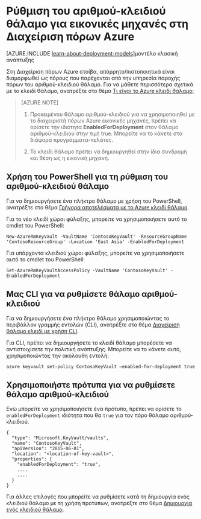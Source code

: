 <properties
    pageTitle="Ρύθμιση του αριθμού-κλειδιού θάλαμο για εικονικές μηχανές στη Διαχείριση πόρων Azure | Microsoft Azure"
    description="Πώς μπορείτε να ρυθμίσετε θάλαμο αριθμού-κλειδιού για χρήση με ένα διαχειριστή πόρων Azure εικονική μηχανή."
    services="virtual-machines-windows"
    documentationCenter=""
    authors="singhkays"
    manager="timlt"
    editor=""
    tags="azure-resource-manager"/>

<tags
    ms.service="virtual-machines-windows"
    ms.workload="infrastructure-services"
    ms.tgt_pltfrm="vm-windows"
    ms.devlang="na"
    ms.topic="article"
    ms.date="05/31/2016"
    ms.author="singhkay"/>

# <a name="set-up-key-vault-for-virtual-machines-in-azure-resource-manager"></a>Ρύθμιση του αριθμού-κλειδιού θάλαμο για εικονικές μηχανές στη Διαχείριση πόρων Azure

[AZURE.INCLUDE [learn-about-deployment-models](../../includes/learn-about-deployment-models-rm-include.md)]μοντέλο κλασική ανάπτυξης

Στη Διαχείριση πόρων Azure στοίβα, απόρρητο/πιστοποιητικά είναι διαμορφωθεί ως πόρους που παρέχονται από την υπηρεσία παροχής πόρων του αριθμού-κλειδιού θάλαμο. Για να μάθετε περισσότερα σχετικά με το κλειδί θάλαμο, ανατρέξτε στο θέμα [Τι είναι το Azure κλειδί θάλαμο;](../key-vault/key-vault-whatis.md)

>[AZURE.NOTE] 
>
>1. Προκειμένου θάλαμο αριθμού-κλειδιού για να χρησιμοποιηθεί με το διαχειριστή πόρων Azure εικονικές μηχανές, πρέπει να ορίσετε την ιδιότητα **EnabledForDeployment** στον θάλαμο αριθμού-κλειδιού στην τιμή true. Μπορείτε να το κάνετε στα διάφορα προγράμματα-πελάτες.
>
>2. Το κλειδί θάλαμο πρέπει να δημιουργηθεί στην ίδια συνδρομή και θέση ως η εικονική μηχανή.

## <a name="use-powershell-to-set-up-key-vault"></a>Χρήση του PowerShell για τη ρύθμιση του αριθμού-κλειδιού θάλαμο
Για να δημιουργήσετε ένα πλήκτρο θάλαμο με χρήση του PowerShell, ανατρέξτε στο θέμα [Γρήγορα αποτελέσματα με το Azure κλειδί θάλαμο](../key-vault/key-vault-get-started.md#vault).

Για το νέο κλειδί χώροι φύλαξης, μπορείτε να χρησιμοποιήσετε αυτό το cmdlet του PowerShell:

    New-AzureRmKeyVault -VaultName 'ContosoKeyVault' -ResourceGroupName 'ContosoResourceGroup' -Location 'East Asia' -EnabledForDeployment

Για υπάρχοντα κλειδιού χώροι φύλαξης, μπορείτε να χρησιμοποιήσετε αυτό το cmdlet του PowerShell:

    Set-AzureRmKeyVaultAccessPolicy -VaultName 'ContosoKeyVault' -EnabledForDeployment

## <a name="us-cli-to-set-up-key-vault"></a>Μας CLI για να ρυθμίσετε θάλαμο αριθμού-κλειδιού
Για να δημιουργήσετε ένα πλήκτρο θάλαμο χρησιμοποιώντας το περιβάλλον γραμμής εντολών (CLI), ανατρέξτε στο θέμα [Διαχείριση θάλαμο κλειδί με χρήση CLI](../key-vault/key-vault-manage-with-cli.md#create-a-key-vault).

Για CLI, πρέπει να δημιουργήσετε το κλειδί θάλαμο μπορέσετε να αντιστοιχίσετε την πολιτική ανάπτυξης. Μπορείτε να το κάνετε αυτό, χρησιμοποιώντας την ακόλουθη εντολή:

    azure keyvault set-policy ContosoKeyVault –enabled-for-deployment true

## <a name="use-templates-to-set-up-key-vault"></a>Χρησιμοποιήστε πρότυπα για να ρυθμίσετε θάλαμο αριθμού-κλειδιού
Ενώ μπορείτε να χρησιμοποιήσετε ένα πρότυπο, πρέπει να ορίσετε το `enabledForDeployment` ιδιότητα που θα `true` για τον πόρο θάλαμο αριθμού-κλειδιού.

    {
      "type": "Microsoft.KeyVault/vaults",
      "name": "ContosoKeyVault",
      "apiVersion": "2015-06-01",
      "location": "<location-of-key-vault>",
      "properties": {
        "enabledForDeployment": "true",
        ....
        ....
      }
    }

Για άλλες επιλογές που μπορείτε να ρυθμίσετε κατά τη δημιουργία ενός κλειδιού θάλαμο με τη χρήση προτύπων, ανατρέξτε στο θέμα [Δημιουργία ενός κλειδιού θάλαμο](https://azure.microsoft.com/documentation/templates/101-key-vault-create/).
